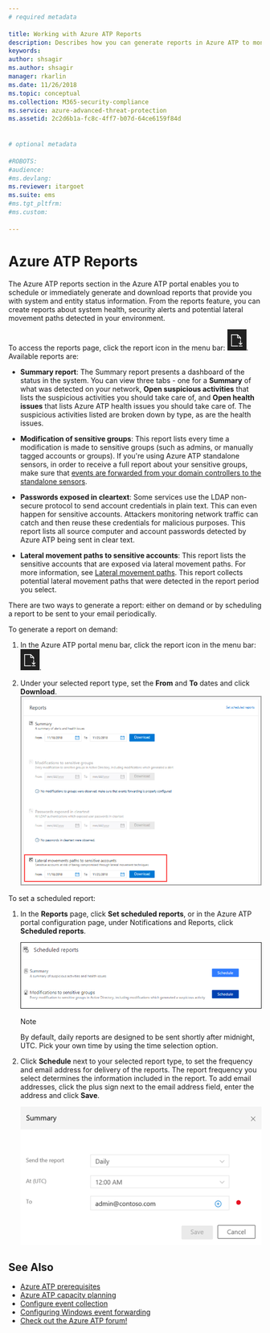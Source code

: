 ```yaml
---
# required metadata

title: Working with Azure ATP Reports
description: Describes how you can generate reports in Azure ATP to monitor your network.
keywords:
author: shsagir
ms.author: shsagir
manager: rkarlin
ms.date: 11/26/2018
ms.topic: conceptual
ms.collection: M365-security-compliance
ms.service: azure-advanced-threat-protection
ms.assetid: 2c2d6b1a-fc8c-4ff7-b07d-64ce6159f84d


# optional metadata

#ROBOTS:
#audience:
#ms.devlang:
ms.reviewer: itargoet
ms.suite: ems
#ms.tgt_pltfrm:
#ms.custom:

---
```



# Azure ATP Reports

The Azure ATP reports section in the Azure ATP portal enables you to schedule or immediately generate and download reports that provide you with system and entity status information. From the reports feature, you can create reports about system health, security alerts and potential lateral movement paths detected in your environment.


To access the reports page, click the report icon in the menu bar: ![report icon](./media/atp-report-icon.png).
Available reports are: 

- **Summary report**: The Summary report presents a dashboard of the status in the system. You can view three tabs - one for a **Summary** of what was detected on your network, **Open suspicious activities** that lists the suspicious activities you should take care of, and **Open health issues** that lists Azure ATP health issues you should take care of. The suspicious activities listed are broken down by type, as are the health issues. 

- **Modification of sensitive groups**: This report lists every time a modification is made to sensitive groups (such as admins, or manually tagged accounts or groups). If you're using Azure ATP standalone sensors, in order to receive a full report about your sensitive groups, make sure that [events are forwarded from your domain controllers to the standalone sensors](configure-event-forwarding.md). 

- **Passwords exposed in cleartext**: Some services use the LDAP non-secure protocol to send account credentials in plain text. This can even happen for sensitive accounts. Attackers monitoring network traffic can catch and then reuse these credentials for malicious purposes. This report lists all source computer and account passwords detected by Azure ATP being sent in clear text. 

- **Lateral movement paths to sensitive accounts**: This report lists the sensitive accounts that are exposed via lateral movement paths. For more information, see [Lateral movement paths](use-case-lateral-movement-path.md). This report collects potential lateral movement paths that were detected in the report period you select. 

There are two ways to generate a report: either on demand or by scheduling a report to be sent to your email periodically.

To generate a report on demand:

1. In the Azure ATP portal menu bar, click the report icon in the menu bar: ![report icon](./media/atp-report-icon.png).

2. Under your selected report type, set the **From** and **To** dates and click **Download**. 
 ![reports](./media/reports.png)

To set a scheduled report:
 
1. In the **Reports** page, click **Set scheduled reports**, or in the Azure ATP portal configuration page, under Notifications and Reports, click **Scheduled reports**.

   ![Schedule reports](./media/atp-sched-reports.png)
 
   > [!NOTE]
   > By default, daily reports are designed to be sent shortly after midnight, UTC. Pick your own time by using the time selection option. 

2. Click **Schedule** next to your selected report type, to set the frequency and email address for delivery of the reports. The report frequency you select determines the information included in the report. To add email addresses, click the plus sign next to the email address field, enter the address and click **Save**.

   ![Schedule report frequency and email](./media/sched-report1.png)


## See Also
- [Azure ATP prerequisites](atp-prerequisites.md)
- [Azure ATP capacity planning](atp-capacity-planning.md)
- [Configure event collection](configure-event-collection.md)
- [Configuring Windows event forwarding](configure-event-forwarding.md)
- [Check out the Azure ATP forum!](https://aka.ms/azureatpcommunity)
